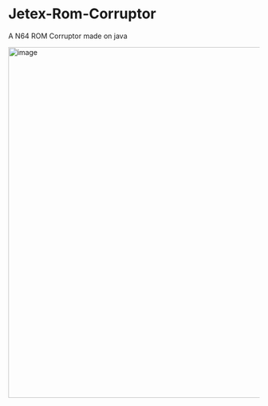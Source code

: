 # Jetex-Rom-Corruptor
A N64 ROM Corruptor made on java

<img width="1480" height="705" alt="image" src="https://github.com/user-attachments/assets/34724379-d97b-4ec4-b57d-3ee7b20bd827" />
